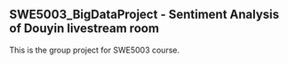 ## SWE5003_BigDataProject - Sentiment Analysis of Douyin livestream room

This is the group project for SWE5003 course.